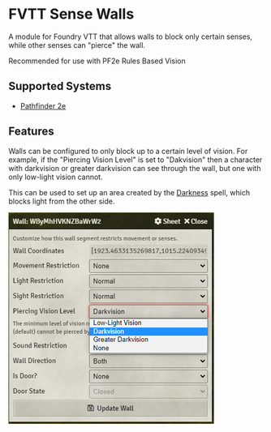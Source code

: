 # FVTT Sense Walls
A module for Foundry VTT that allows walls to block only certain senses, while other senses can "pierce" the wall.

Recommended for use with PF2e Rules Based Vision

## Supported Systems
* [Pathfinder 2e](https://foundryvtt.com/packages/pf2e)

## Features
Walls can be configured to only block up to a certain level of vision. For example, if the "Piercing Vision Level" is set to "Dakvision" then a character with darkvision or greater darkvision can see through the wall, but one with only low-light vision cannot.

This can be used to set up an area created by the [Darkness](https://2e.aonprd.com/Spells.aspx?ID=59) spell, which blocks light from the other side.

![Wall Configuration](images/wall-config.png)